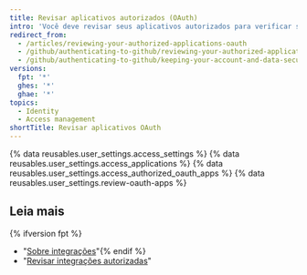 ```yaml
---
title: Revisar aplicativos autorizados (OAuth)
intro: 'Você deve revisar seus aplicativos autorizados para verificar se não há nenhum novo aplicativo autorizado com permissões abrangentes, como aqueles que têm acesso a seus repositórios privados.'
redirect_from:
  - /articles/reviewing-your-authorized-applications-oauth
  - /github/authenticating-to-github/reviewing-your-authorized-applications-oauth
  - /github/authenticating-to-github/keeping-your-account-and-data-secure/reviewing-your-authorized-applications-oauth
versions:
  fpt: '*'
  ghes: '*'
  ghae: '*'
topics:
  - Identity
  - Access management
shortTitle: Revisar aplicativos OAuth
---
```


{% data reusables.user_settings.access_settings %}
{% data reusables.user_settings.access_applications %}
{% data reusables.user_settings.access_authorized_oauth_apps %}
{% data reusables.user_settings.review-oauth-apps %}

## Leia mais
{% ifversion fpt %}
- "[Sobre integrações](/articles/about-integrations)"{% endif %}
- "[Revisar integrações autorizadas](/articles/reviewing-your-authorized-integrations)"
